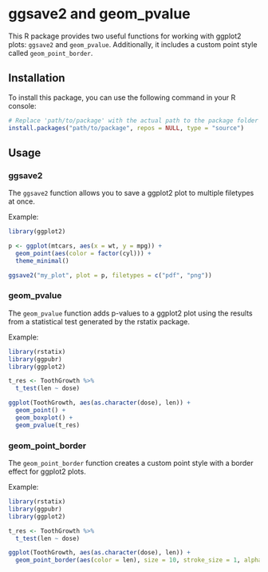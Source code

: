# ggsave2 and geom_pvalue

This R package provides two useful functions for working with ggplot2 plots: `ggsave2` and `geom_pvalue`. Additionally, it includes a custom point
style called `geom_point_border`.

## Installation

To install this package, you can use the following command in your R console:

```r
# Replace 'path/to/package' with the actual path to the package folder
install.packages("path/to/package", repos = NULL, type = "source")
```

## Usage

### ggsave2

The `ggsave2` function allows you to save a ggplot2 plot to multiple filetypes at once.

Example:

```r
library(ggplot2)

p <- ggplot(mtcars, aes(x = wt, y = mpg)) +
  geom_point(aes(color = factor(cyl))) +
  theme_minimal()

ggsave2("my_plot", plot = p, filetypes = c("pdf", "png"))
```

### geom_pvalue

The `geom_pvalue` function adds p-values to a ggplot2 plot using the results from a statistical test generated by the rstatix package.

Example:

```r
library(rstatix)
library(ggpubr)
library(ggplot2)

t_res <- ToothGrowth %>%
  t_test(len ~ dose)

ggplot(ToothGrowth, aes(as.character(dose), len)) +
  geom_point() +
  geom_boxplot() +
  geom_pvalue(t_res)
```

### geom_point_border

The `geom_point_border` function creates a custom point style with a border effect for ggplot2 plots.

Example:

```r
library(rstatix)
library(ggpubr)
library(ggplot2)

t_res <- ToothGrowth %>%
  t_test(len ~ dose)

ggplot(ToothGrowth, aes(as.character(dose), len)) +
  geom_point_border(aes(color = len), size = 10, stroke_size = 1, alpha = 0.3)
```

